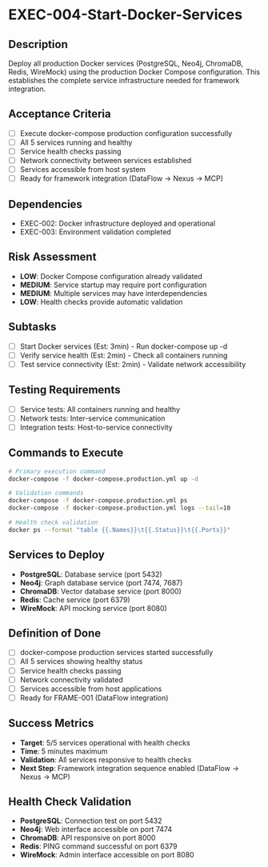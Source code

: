 # EXEC-004-Start-Docker-Services

## Description
Deploy all production Docker services (PostgreSQL, Neo4j, ChromaDB, Redis, WireMock) using the production Docker Compose configuration. This establishes the complete service infrastructure needed for framework integration.

## Acceptance Criteria
- [ ] Execute docker-compose production configuration successfully
- [ ] All 5 services running and healthy
- [ ] Service health checks passing
- [ ] Network connectivity between services established
- [ ] Services accessible from host system
- [ ] Ready for framework integration (DataFlow → Nexus → MCP)

## Dependencies
- EXEC-002: Docker infrastructure deployed and operational
- EXEC-003: Environment validation completed

## Risk Assessment
- **LOW**: Docker Compose configuration already validated
- **MEDIUM**: Service startup may require port configuration
- **MEDIUM**: Multiple services may have interdependencies
- **LOW**: Health checks provide automatic validation

## Subtasks
- [ ] Start Docker services (Est: 3min) - Run docker-compose up -d
- [ ] Verify service health (Est: 2min) - Check all containers running
- [ ] Test service connectivity (Est: 2min) - Validate network accessibility

## Testing Requirements
- [ ] Service tests: All containers running and healthy
- [ ] Network tests: Inter-service communication
- [ ] Integration tests: Host-to-service connectivity

## Commands to Execute
```bash
# Primary execution command
docker-compose -f docker-compose.production.yml up -d

# Validation commands
docker-compose -f docker-compose.production.yml ps
docker-compose -f docker-compose.production.yml logs --tail=10

# Health check validation
docker ps --format "table {{.Names}}\t{{.Status}}\t{{.Ports}}"
```

## Services to Deploy
- **PostgreSQL**: Database service (port 5432)
- **Neo4j**: Graph database service (port 7474, 7687)
- **ChromaDB**: Vector database service (port 8000)
- **Redis**: Cache service (port 6379)
- **WireMock**: API mocking service (port 8080)

## Definition of Done
- [ ] docker-compose production services started successfully
- [ ] All 5 services showing healthy status
- [ ] Service health checks passing
- [ ] Network connectivity validated
- [ ] Services accessible from host applications
- [ ] Ready for FRAME-001 (DataFlow integration)

## Success Metrics
- **Target**: 5/5 services operational with health checks
- **Time**: 5 minutes maximum
- **Validation**: All services responsive to health checks
- **Next Step**: Framework integration sequence enabled (DataFlow → Nexus → MCP)

## Health Check Validation
- **PostgreSQL**: Connection test on port 5432
- **Neo4j**: Web interface accessible on port 7474
- **ChromaDB**: API responsive on port 8000
- **Redis**: PING command successful on port 6379
- **WireMock**: Admin interface accessible on port 8080
